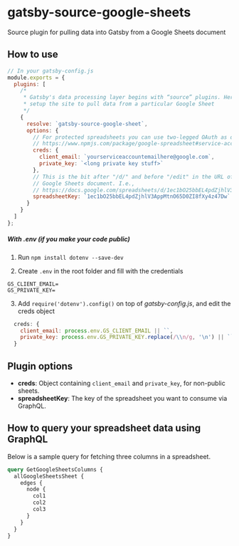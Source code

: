 # gatsby-source-google-sheets

Source plugin for pulling data into Gatsby from a Google Sheets document

## How to use

```javascript
// In your gatsby-config.js
module.exports = {
  plugins: [
    /*
     * Gatsby's data processing layer begins with “source” plugins. Here we
     * setup the site to pull data from a particular Google Sheet
     */
    {
      resolve: `gatsby-source-google-sheet`,
      options: {
        // For protected spreadsheets you can use two-legged OAuth as described here:
        // https://www.npmjs.com/package/google-spreadsheet#service-account-recommended-method
        creds: {
          client_email: `yourserviceaccountemailhere@google.com`,
          private_key: `<long private key stuff>`
        },
        // This is the bit after "/d/" and before "/edit" in the URL of a
        // Google Sheets document. I.e.,
        // https://docs.google.com/spreadsheets/d/1ec1bO25bbEL4pdZjhlV3AppMtnO65D0ZI8fXy4z47Dw/edit#gid=0
        spreadsheetKey: `1ec1bO25bbEL4pdZjhlV3AppMtnO65D0ZI8fXy4z47Dw`
      }
    }
  ]
};
```

##### With .env (if you make your code public)

1. Run `npm install dotenv --save-dev`

2. Create `.env` in the root folder and fill with the credentials

```
GS_CLIENT_EMAIL=
GS_PRIVATE_KEY=
```

3. Add `require('dotenv').config()` on top of *gatsby-config.js*, and edit the creds object

```javascript
  creds: {
    client_email: process.env.GS_CLIENT_EMAIL || ``,
    private_key: process.env.GS_PRIVATE_KEY.replace(/\\n/g, '\n') || ``
  }
```

## Plugin options

* **creds**: Object containing `client_email` and `private_key`, for non-public sheets.
* **spreadsheetKey**: The key of the spreadsheet you want to consume via GraphQL.

## How to query your spreadsheet data using GraphQL

Below is a sample query for fetching three columns in a spreadsheet.

```graphql
query GetGoogleSheetsColumns {
  allGoogleSheetsSheet {
    edges {
      node {
        col1
        col2
        col3
      }
    }
  }
}
```
